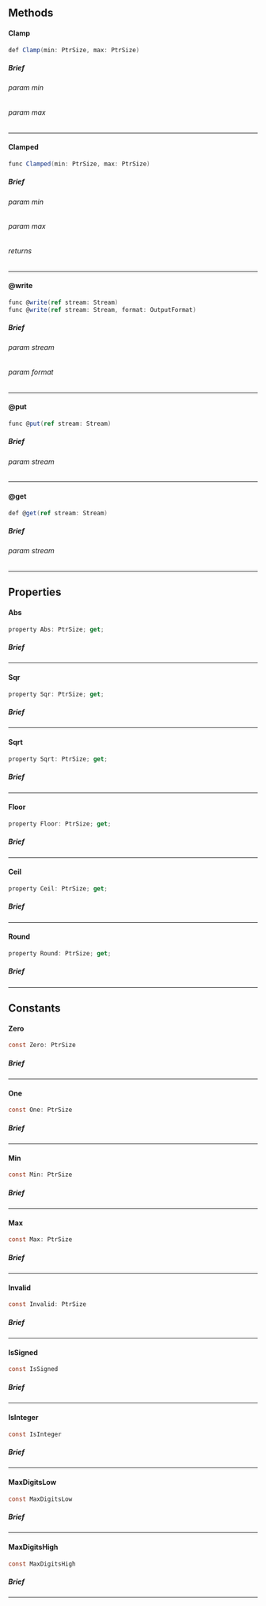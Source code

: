 Methods
---

#### Clamp

```C#
def Clamp(min: PtrSize, max: PtrSize)
```

##### Brief

###### param min

###### param max

***

#### Clamped

```C#
func Clamped(min: PtrSize, max: PtrSize)
```

##### Brief

###### param min

###### param max

###### returns

***

#### @write

```C#
func @write(ref stream: Stream)
func @write(ref stream: Stream, format: OutputFormat)
```

##### Brief

###### param stream

###### param format

***

#### @put

```C#
func @put(ref stream: Stream)
```

##### Brief

###### param stream

***

#### @get

```C#
def @get(ref stream: Stream)
```

##### Brief

###### param stream

***

Properties
---

#### Abs

```C#
property Abs: PtrSize; get;
```

##### Brief

***

#### Sqr

```C#
property Sqr: PtrSize; get;
```

##### Brief

***

#### Sqrt

```C#
property Sqrt: PtrSize; get;
```

##### Brief

***

#### Floor

```C#
property Floor: PtrSize; get;
```

##### Brief

***

#### Ceil

```C#
property Ceil: PtrSize; get;
```

##### Brief

***

#### Round

```C#
property Round: PtrSize; get;
```

##### Brief

***

Constants
---

#### Zero

```C#
const Zero: PtrSize
```

##### Brief

***

#### One

```C#
const One: PtrSize
```

##### Brief

***

#### Min

```C#
const Min: PtrSize
```

##### Brief

***

#### Max

```C#
const Max: PtrSize
```

##### Brief

***

#### Invalid

```C#
const Invalid: PtrSize
```

##### Brief

***

#### IsSigned

```C#
const IsSigned
```

##### Brief

***

#### IsInteger

```C#
const IsInteger
```

##### Brief

***

#### MaxDigitsLow

```C#
const MaxDigitsLow
```

##### Brief

***

#### MaxDigitsHigh

```C#
const MaxDigitsHigh
```

##### Brief

***

[Int]: sys.core.lang.Int.api2.md "sys.core.lang.Int"
[Value]: . "Value"
